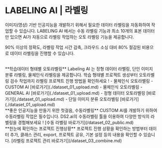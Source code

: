# **LABELING AI | 라벨링**

 이미지(영상) 기반 인공지능을 개발하기 위해서 필요한 데이터 라벨링을 자동화하여 작업할 수 있습니다. LABELING AI 에서는 수동 라벨링 기능과 최소 10개의 표본 데이터만 있으면  AI가 자동으로 라벨링 작업하는 오토 라벨링 기능을 제공합니다.

90% 이상의 정확도, 라벨링 작업 시간 감축, 크라우드 소싱 대비 80% 절감된 비용으로 데이터 라벨링을 진행할 수 있습니다.

<br>
**학습데이터 형태별 오토라벨링**  
Labeling AI 는 정형 데이터 라벨링, 단인 이미지 분류 라벨링, 물체인식 라벨링을 제공합니다. 학습 형태별 프로젝트 생성부터 오토라벨링 검수 작업까지 라벨링 프로젝트 진행 방법을 확인하세요 !  
- 물체인식 오토라벨링 - CUSTOM AI [바로가기](./dataset_01_upload.md)  
- 물체인식 오토라벨링 - GENERAL AI [바로가기](./dataset_01_upload.md)  
- 정형 데이터 오토라벨링 [바로가기](./dataset_01_upload.md)  
- 단일 이미지 분류 오토라벨링 [바로가기](./dataset_01_upload.md)  


<br>
**좋은 인공지능을 만들기 위한 첫걸음, 수동라벨링**  
CUSTOM AI를 개발하기 위하여 수동라벨링 작업은 필수입니다. DS2.ai의 수동라벨링 툴을 이용하여 다양한 방식의 라벨링을 경험해보세요 !  
[수동 라벨링 바로가기](/dataset_02_public.md)   

<br>
**한눈에 확인하는 프로젝트 진행상황**  
프로젝트 진행 상황을 확인하는 방법부터 데이터 추가, 클래스 관리, export, 프로젝트 공유, 기본 설정 등의 내용을 확인할 수 있습니다. 
[라벨링 프로젝트 관리 바로가기](/dataset_03_combine.md)    